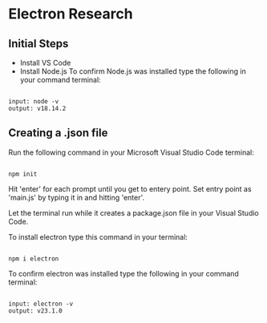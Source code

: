 # Electron Research

## Initial Steps
- Install VS Code
- Install Node.js
To confirm Node.js was installed type the following in your command terminal:
```console

input: node -v
output: v18.14.2

```

## Creating a .json file
Run the following command in your Microsoft Visual Studio Code terminal:
```console

npm init

```
Hit 'enter' for each prompt until you get to entery point. Set entry point as 'main.js' by typing it in and hitting 'enter'.

Let the terminal run while it creates a package.json file in your Visual Studio Code. 

To install electron type this command in your terminal:
```console

npm i electron

```
To confirm electron was installed type the following in your command terminal:

```console

input: electron -v
output: v23.1.0

```



